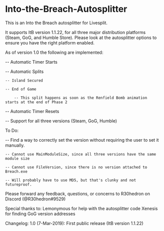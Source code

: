 # Into-the-Breach-Autosplitter
This is an Into the Breach autosplitter for Livesplit.

It supports ItB version 1.1.22, for all three major distribution platforms (Steam, GoG, and Humble Store). Please look at the autosplitter options to ensure you have the right platform enabled.

As of version 1.0 the following are implemented:

-- Automatic Timer Starts

-- Automatic Splits

    -- Island Secured
    
    -- End of Game
    
        -- This split happens as soon as the Renfield Bomb animation starts at the end of Phase 2
        
-- Automatic Timer Resets

-- Support for all three versions (Steam, GoG, Humble)

To Do:

-- Find a way to correctly set the version without requiring the user to set it manually.

    -- Cannot use MainModuleSize, since all three versions have the same module size
    
    -- Cannot use FileVersion, since there is no version attached to Breach.exe
    
    -- Will probably have to use MD5, but that's clunky and not futureproof.


Please forward any feedback, questions, or concerns to R30hedron on Discord (@R30hedron#9529)

Special thanks to:
Lemonymous for help with the autosplitter code
Xenesis for finding GoG version addresses

Changelog: 
1.0 (7-Mar-2019): First public release (ItB version 1.1.22)
